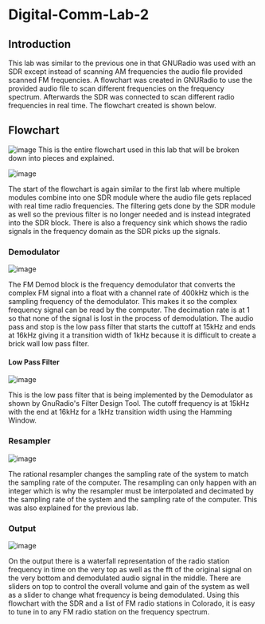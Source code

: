 # Digital-Comm-Lab-2
## Introduction
This lab was similar to the previous one in that GNURadio was used with an SDR except instead of scanning AM frequencies the audio file provided scanned FM frequencies. A flowchart was created in GNURadio to use the provided audio file to scan different frequencies on the frequency spectrum. Afterwards the SDR was connected to scan different radio frequencies in real time. The flowchart created is shown below.
## Flowchart
![image](https://github.com/blee0730/Digital-Comm-Lab-2/assets/130094173/e246764e-a6f0-4979-b66a-15bef7bf93e1)
This is the entire flowchart used in this lab that will be broken down into pieces and explained.

![image](https://github.com/blee0730/Digital-Comm-Lab-2/assets/130094173/8cc2eb71-0c61-4b89-8605-d56bd6bcd533)

The start of the flowchart is again similar to the first lab where multiple modules combine into one SDR module where the audio file gets replaced with real time radio frequencies. The filtering gets done by the SDR module as well so the previous filter is no longer needed and is instead integrated into the SDR block. There is also a frequency sink which shows the radio signals in the frequency domain as the SDR picks up the signals.
### Demodulator
![image](https://github.com/blee0730/Digital-Comm-Lab-2/assets/130094173/aefb3ce1-c10d-49d1-8068-97e19fb9a71a)

The FM Demod block is the frequency demodulator that converts the complex FM signal into a float with a channel rate of 400kHz which is the sampling frequency of the demodulator. This makes it so the complex frequency signal can be read by the computer. The decimation rate is at 1 so that none of the signal is lost in the process of demodulation. The audio pass and stop is the low pass filter that starts the cuttoff at 15kHz and ends at 16kHz giving it a transition width of 1kHz because it is difficult to create a brick wall low pass filter.

#### Low Pass Filter
![image](https://github.com/blee0730/Digital-Comm-Lab-2/assets/130094173/4309f710-7347-4b2e-8640-7d61d2014443)

This is the low pass filter that is being implemented by the Demodulator as shown by GnuRadio's Filter Design Tool. The cutoff frequency is at 15kHz with the end at 16kHz for a 1kHz transition width using the Hamming Window.
### Resampler
![image](https://github.com/blee0730/Digital-Comm-Lab-2/assets/130094173/9fbe3b38-6425-49e0-93bc-baa813d24585)

The rational resampler changes the sampling rate of the system to match the sampling rate of the computer. The resampling can only happen with an integer which is why the resampler must be interpolated and decimated by the sampling rate of the system and the sampling rate of the computer. This was also explained for the previous lab.
### Output
![image](https://github.com/blee0730/Digital-Comm-Lab-2/assets/130094173/87ecf4c2-16a3-4cb3-ab55-763549509ea4)

On the output there is a waterfall representation of the radio station frequency in time on the very top as well as the fft of the original signal on the very bottom and demodulated audio signal in the middle. There are sliders on top to control the overall volume and gain of the system as well as a slider to change what frequency is being demodulated. Using this flowchart with the SDR and a list of FM radio stations in Colorado, it is easy to tune in to any FM radio station on the frequency spectrum.
